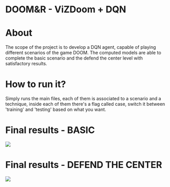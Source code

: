 # DOOM&R - ViZDoom + DQN
# About
The scope of the project is to develop a DQN agent, capable of playing different scenarios of the game DOOM. The computed models are able to complete the basic scenario and the defend the center level with satisfactory results.
# How to run it?
Simply runs the main files, each of them is associated to a scenario and a technique, inside each of them there's a flag called case, switch it between 'training' and 'testing' based on what you want.
# Final results - BASIC
![](./basic.gif)
# Final results - DEFEND THE CENTER
![](./dtc.gif)
